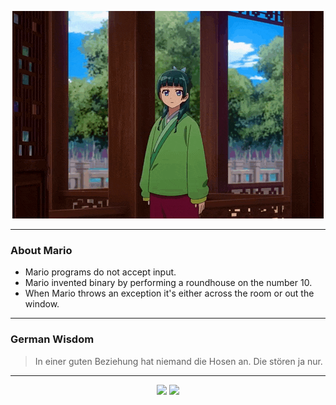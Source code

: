 <p align="center">
  <img src="assets/maomao.gif" />
</p>

---

### About Mario
- Mario programs do not accept input.
- Mario invented binary by performing a roundhouse on the number 10.
- When Mario throws an exception it's either across the room or out the window.

---

### German Wisdom
> In einer guten Beziehung hat niemand die Hosen an. Die stören ja nur.

---

<p align="center">
  <a>
    <img height="180em" src="https://github-readme-stats-eight-theta.vercel.app/api?username=Torfkopp&show_icons=true&theme=dark&include_all_commits=true&count_private=true"/>
  </a>
  <a href="https://github.com/Torfkopp?tab=repositories">
    <img height="180em" src="https://github-readme-stats-eight-theta.vercel.app/api/top-langs/?username=torfkopp&layout=compact&theme=dark&langs_count=8&hide=java"/>
  </a>
</p>
